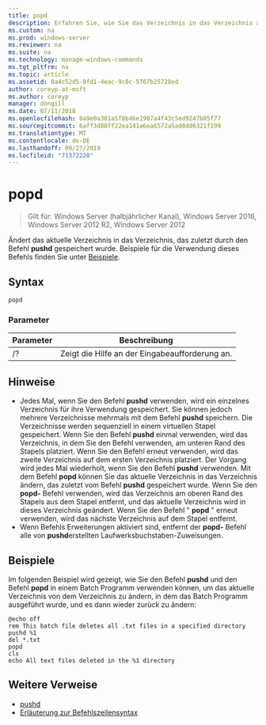 ```yaml
---
title: popd
description: Erfahren Sie, wie Sie das Verzeichnis in das Verzeichnis ändern, das zuletzt vom Befehl pushd gespeichert wurde.
ms.custom: na
ms.prod: windows-server
ms.reviewer: na
ms.suite: na
ms.technology: manage-windows-commands
ms.tgt_pltfrm: na
ms.topic: article
ms.assetid: 8a4c52d5-9fd1-4eac-9c0c-5767b25728ed
author: coreyp-at-msft
ms.author: coreyp
manager: dongill
ms.date: 07/11/2018
ms.openlocfilehash: 8a9e0a301a5f8b46e1907a4f43c5ed9247b85f77
ms.sourcegitcommit: 6aff3d88ff22ea141a6ea6572a5ad8dd6321f199
ms.translationtype: MT
ms.contentlocale: de-DE
ms.lasthandoff: 09/27/2019
ms.locfileid: "71372228"
---
```

# <a name="popd"></a>popd

>Gilt für: Windows Server (halbjährlicher Kanal), Windows Server 2016, Windows Server 2012 R2, Windows Server 2012

Ändert das aktuelle Verzeichnis in das Verzeichnis, das zuletzt durch den Befehl **pushd** gespeichert wurde.
Beispiele für die Verwendung dieses Befehls finden Sie unter [Beispiele](#BKMK_examples).

## <a name="syntax"></a>Syntax
```
popd
```

### <a name="parameters"></a>Parameter
|Parameter|Beschreibung|
|-------|--------|
|/?|Zeigt die Hilfe an der Eingabeaufforderung an.|

## <a name="remarks"></a>Hinweise
-   Jedes Mal, wenn Sie den Befehl **pushd** verwenden, wird ein einzelnes Verzeichnis für ihre Verwendung gespeichert. Sie können jedoch mehrere Verzeichnisse mehrmals mit dem Befehl **pushd** speichern.
    Die Verzeichnisse werden sequenziell in einem virtuellen Stapel gespeichert. Wenn Sie den Befehl **pushd** einmal verwenden, wird das Verzeichnis, in dem Sie den Befehl verwenden, am unteren Rand des Stapels platziert. Wenn Sie den Befehl erneut verwenden, wird das zweite Verzeichnis auf dem ersten Verzeichnis platziert. Der Vorgang wird jedes Mal wiederholt, wenn Sie den Befehl **pushd** verwenden.
    Mit dem Befehl **popd** können Sie das aktuelle Verzeichnis in das Verzeichnis ändern, das zuletzt vom Befehl **pushd** gespeichert wurde. Wenn Sie den **popd-** Befehl verwenden, wird das Verzeichnis am oberen Rand des Stapels aus dem Stapel entfernt, und das aktuelle Verzeichnis wird in dieses Verzeichnis geändert. Wenn Sie den Befehl " **popd** " erneut verwenden, wird das nächste Verzeichnis auf dem Stapel entfernt.
-   Wenn Befehls Erweiterungen aktiviert sind, entfernt der **popd-** Befehl alle von **pushd**erstellten Laufwerksbuchstaben-Zuweisungen.

## <a name="BKMK_examples"></a>Beispiele
Im folgenden Beispiel wird gezeigt, wie Sie den Befehl **pushd** und den Befehl **popd** in einem Batch Programm verwenden können, um das aktuelle Verzeichnis von dem Verzeichnis zu ändern, in dem das Batch Programm ausgeführt wurde, und es dann wieder zurück zu ändern:

```
@echo off
rem This batch file deletes all .txt files in a specified directory
pushd %1
del *.txt
popd
cls
echo All text files deleted in the %1 directory
```

## <a name="additional-references"></a>Weitere Verweise
-   [pushd](pushd.md)
-   [Erläuterung zur Befehlszeilensyntax](command-line-syntax-key.md)

